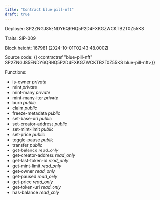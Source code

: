 ```yaml
---
title: "Contract blue-pill-nft"
draft: true
---
```

Deployer: SP2ZNGJ85ENDY6QRHQ5P2D4FXKGZWCKTB2T0Z55KS

Traits:
SIP-009 



Block height: 167981 (2024-10-01T02:43:48.000Z)

Source code: {{<contractref "blue-pill-nft" SP2ZNGJ85ENDY6QRHQ5P2D4FXKGZWCKTB2T0Z55KS blue-pill-nft>}}

Functions:

* is-owner _private_
* mint _private_
* mint-many _private_
* mint-many-iter _private_
* burn _public_
* claim _public_
* freeze-metadata _public_
* set-base-uri _public_
* set-creator-address _public_
* set-mint-limit _public_
* set-price _public_
* toggle-pause _public_
* transfer _public_
* get-balance _read_only_
* get-creator-address _read_only_
* get-last-token-id _read_only_
* get-mint-limit _read_only_
* get-owner _read_only_
* get-paused _read_only_
* get-price _read_only_
* get-token-uri _read_only_
* has-balance _read_only_

